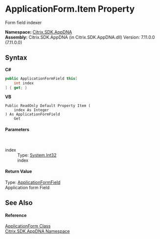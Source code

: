 # ApplicationForm.Item Property 
 

Form field indexer

**Namespace:**&nbsp;[Citrix.SDK.AppDNA](index.md)<br />**Assembly:**&nbsp;Citrix.SDK.AppDNA (in Citrix.SDK.AppDNA.dll) Version: 7.11.0.0 (7.11.0.0)

## Syntax

**C#**
```csharp
public ApplicationFormField this[
	int index
] { get; }
```

**VB**
```vbnet
Public ReadOnly Default Property Item ( 
	index As Integer
) As ApplicationFormField
	Get
```


#### Parameters
&nbsp;<dl><dt>index</dt><dd>Type: <a href="http://msdn2.microsoft.com/en-us/library/td2s409d" target="_blank">System.Int32</a><br />index</dd></dl>

#### Return Value
Type: <a href="cf0e2e3c-35e5-33f1-ec47-81035ed4081b">ApplicationFormField</a><br />Application form Field

## See Also


#### Reference
<a href="1c746a3e-db60-fde0-bc59-7d4d24fc501c">ApplicationForm Class</a><br /><a href="fe2d265b-410b-8b11-1eb4-a790e0b062bf">Citrix.SDK.AppDNA Namespace</a><br />